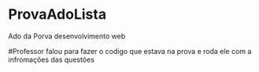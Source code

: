 # ProvaAdoLista
Ado da Porva desenvolvimento web

#Professor falou para fazer o codigo que estava na prova e roda ele com a infromações das questões 
